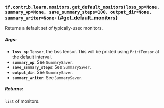 ### `tf.contrib.learn.monitors.get_default_monitors(loss_op=None, summary_op=None, save_summary_steps=100, output_dir=None, summary_writer=None)` {#get_default_monitors}

Returns a default set of typically-used monitors.

##### Args:


*  <b>`loss_op`</b>: `Tensor`, the loss tensor. This will be printed using `PrintTensor`
      at the default interval.
*  <b>`summary_op`</b>: See `SummarySaver`.
*  <b>`save_summary_steps`</b>: See `SummarySaver`.
*  <b>`output_dir`</b>: See `SummarySaver`.
*  <b>`summary_writer`</b>: See `SummarySaver`.

##### Returns:

  `list` of monitors.

